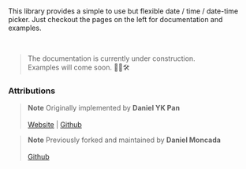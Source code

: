<br>

This library provides a simple to use but flexible date / time / date-time picker.
Just checkout the pages on the left for documentation and examples.

<br>

> The documentation is currently under construction.<br>
> Examples will come soon. 🚧👷🛠️

### Attributions

> **Note**
> Originally implemented by **Daniel YK Pan**<br><br>
> [Website](https://daniel-projects.firebaseapp.com/owlng/date-time-picker) | [Github](https://github.com/DanielYKPan/date-time-picker)

> **Note**
> Previously forked and maintained by **Daniel Moncada**<br><br>
> [Github](https://github.com/danielmoncada/date-time-picker)
